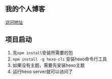 ## 我的个人博客

[访问地址](https://elephantme.github.io)

## 项目启动

1. 先`npm install`安装所需要的包
2. `npm install -g hexo-cli` 安装hexo命令行工具
3. 如果没有主题，需要先安装hexo主题
4. 运行hexo server就可以访问了

